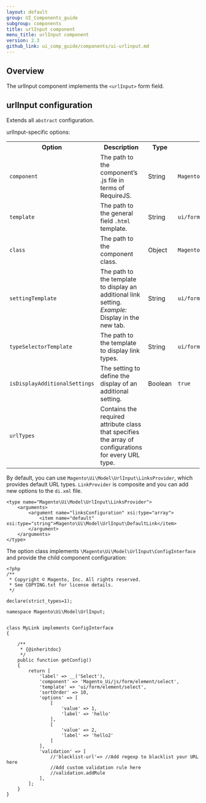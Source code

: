 ```yaml
---
layout: default
group: UI_Components_guide
subgroup: components
title: urlInput component
menu_title: urlInput component
version: 2.3
github_link: ui_comp_guide/components/ui-urlinput.md
---
```


## Overview

The urlInput component implements the `<urlInput>` form field.

## urlInput configuration
Extends all `abstract` configuration.

urlInput-specific options:

<table>
  <tr>
    <th>
      Option
    </th>
    <th>
      Description
    </th>
    <th>
      Type
    </th>
    <th>
      Default
    </th>
  </tr>
  <tr>
    <td>
      <code>component</code>
    </td>
    <td>
      The path to the component’s .js file in terms of RequireJS.
    </td>
    <td>
      String
    </td>
    <td>
      <code>Magento_Ui/js/form/element/url-input</code>
    </td>
  </tr>
  <tr>
    <td>
      <code>template</code>
    </td>
    <td>
      The path to the general field <code>.html</code> template.
    </td>
    <td>
      String
    </td>
    <td>
      <code>ui/form/element/url-input</code>
    </td>
  </tr>
  <tr>
    <td>
      <code>class</code>
    </td>
    <td>
      The path to the component class.
    </td>
    <td>
      Object
    </td>
    <td>
      <code>Magento\Ui\Component\Form\Element\UrlInput</code>
    </td>
  </tr>
  <tr>
    <td>
      <code>settingTemplate</code>
    </td>
    <td>
      The path to the template to display an additional link setting. <em>Example:</em> Display in the new tab.
    </td>
    <td>
      String
    </td>
    <td>
      <code>ui/form/element/urlInput/setting</code>
    </td>
  </tr>
  <tr>
    <td>
      <code>typeSelectorTemplate</code>
    </td>
    <td>
      The path to the template to display link types.
    </td>
    <td>
      String
    </td>
    <td>
      <code>ui/form/element/urlInput/typeSelector</code>
    </td>
  </tr>
  <tr>
    <td>
      <code>isDisplayAdditionalSettings</code>
    </td>
    <td>
      The setting to define the display of an additional setting.
    </td>
    <td>
      Boolean
    </td>
    <td>
      <code>true</code>
    </td>
  </tr>
  <tr>
    <td>
      <code>urlTypes</code>
    </td>
    <td>
      Contains the required attribute class that specifies the array of configurations for every URL type.
    </td>
    <td>
    </td>
    <td>
    </td>
  </tr>
</table>

By default, you can use `Magento\Ui\Model\UrlInput\LinksProvider`, which provides default URL types. `LinkProvider` is composite and you can add new options to the `di.xml` file.

```
<type name="Magento\Ui\Model\UrlInput\LinksProvider">
    <arguments>
        <argument name="linksConfiguration" xsi:type="array">
            <item name="default" xsi:type="string">Magento\Ui\Model\UrlInput\DefaultLink</item>
        </argument>
    </arguments>
</type>
```


The option class implements `\Magento\Ui\Model\UrlInput\ConfigInterface` and provide the child component configuration:

```
<?php
/**
 * Copyright © Magento, Inc. All rights reserved.
 * See COPYING.txt for license details.
 */
 
declare(strict_types=1);
 
namespace Magento\Ui\Model\UrlInput;
 
 
class MyLink implements ConfigInterface
{
 
    /**
     * {@inheritdoc}
     */
    public function getConfig()
    {
        return [
            'label' => __('Select'),
            'component' => 'Magento_Ui/js/form/element/select',
            'template' => 'ui/form/element/select',
            'sortOrder' => 10,
            'options' => [
                [
                    'value' => 1,
                    'label' => 'hello'
                ],
                [
                    'value' => 2,
                    'label' => 'hello2'
                ]
            ],
            'validation' => [
                //'blacklist-url'=> //Add regexp to blacklist your URL here
                //Add custom validation rule here
                //validation.addRule
            ],
        ];
    }
}
```
